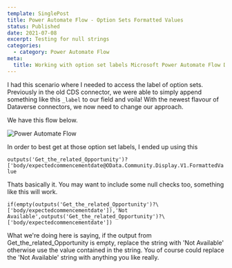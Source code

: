 ```yaml
---
template: SinglePost
title: Power Automate Flow - Option Sets Formatted Values
status: Published
date: 2021-07-08
excerpt: Testing for null strings
categories:
  - category: Power Automate Flow
meta:
  title: Working with option set labels Microsoft Power Automate Flow Dataverse
---
```

I had this scenario where I needed to access the label of option sets. Previously in the old CDS connector, we were able to simply append something like this `_label` to our field and voila! With the newest flavour of Dataverse connectors, we now need to change our approach.

We have this flow below. 

![Power Automate Flow](https://ucarecdn.com/79910bb6-8d74-4011-96d9-35b3920e891a/)

In order to best get at those option set labels, I ended up using this

```outputs('Get_the_related_Opportunity')?['body/expectedcommencementdate@OData.Community.Display.V1.FormattedValue```

Thats basically it. You may want to include some null checks too, something like this will work. 

```if(empty(outputs('Get_the_related_Opportunity')?\['body/expectedcommencementdate']),'Not Available',outputs('Get_the_related_Opportunity')?\['body/expectedcommencementdate'])```

What we're doing here is saying, if the output from Get_the_related_Opportunity is empty, replace the string with 'Not Available' otherwise use the value contained in the string. You of course could replace the 'Not Available' string with anything you like really. 